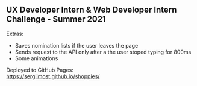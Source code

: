 ## UX Developer Intern & Web Developer Intern Challenge - Summer 2021

Extras:

- Saves nomination lists if the user leaves the page
- Sends request to the API only after a the user stoped typing for 800ms
- Some animations

Deployed to GitHub Pages:<br />
https://sergiimost.github.io/shoppies/
